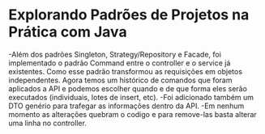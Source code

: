 # Explorando Padrões de Projetos na Prática com Java

-Além dos padrões Singleton, Strategy/Repository e Facade, foi implementado o padrão Command entre o controller e o service já existentes. 
Como esse padrão transformou as requisições em objetos independentes. Agora temos um histórico de comandos que foram aplicados a API e podemos escolher quando e de que forma eles serão executados (individuais, lotes de insert, etc).
-Foi adicionado também um DTO genério para trafegar as informações dentro da API.
-Em nenhum momento as alterações quebram o codigo e para remove-las basta alterar uma linha no controller.
